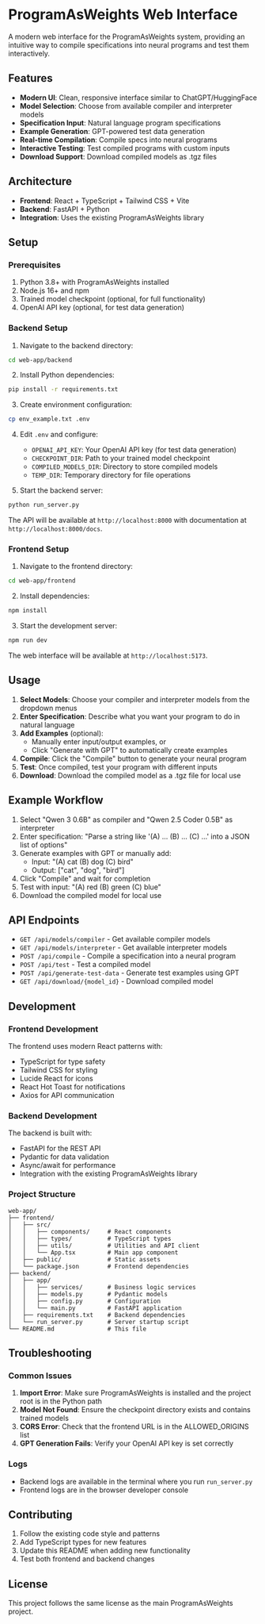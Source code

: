# ProgramAsWeights Web Interface

A modern web interface for the ProgramAsWeights system, providing an intuitive way to compile specifications into neural programs and test them interactively.

## Features

- **Modern UI**: Clean, responsive interface similar to ChatGPT/HuggingFace
- **Model Selection**: Choose from available compiler and interpreter models
- **Specification Input**: Natural language program specifications
- **Example Generation**: GPT-powered test data generation
- **Real-time Compilation**: Compile specs into neural programs
- **Interactive Testing**: Test compiled programs with custom inputs
- **Download Support**: Download compiled models as .tgz files

## Architecture

- **Frontend**: React + TypeScript + Tailwind CSS + Vite
- **Backend**: FastAPI + Python
- **Integration**: Uses the existing ProgramAsWeights library

## Setup

### Prerequisites

1. Python 3.8+ with ProgramAsWeights installed
2. Node.js 16+ and npm
3. Trained model checkpoint (optional, for full functionality)
4. OpenAI API key (optional, for test data generation)

### Backend Setup

1. Navigate to the backend directory:
```bash
cd web-app/backend
```

2. Install Python dependencies:
```bash
pip install -r requirements.txt
```

3. Create environment configuration:
```bash
cp env_example.txt .env
```

4. Edit `.env` and configure:
   - `OPENAI_API_KEY`: Your OpenAI API key (for test data generation)
   - `CHECKPOINT_DIR`: Path to your trained model checkpoint
   - `COMPILED_MODELS_DIR`: Directory to store compiled models
   - `TEMP_DIR`: Temporary directory for file operations

5. Start the backend server:
```bash
python run_server.py
```

The API will be available at `http://localhost:8000` with documentation at `http://localhost:8000/docs`.

### Frontend Setup

1. Navigate to the frontend directory:
```bash
cd web-app/frontend
```

2. Install dependencies:
```bash
npm install
```

3. Start the development server:
```bash
npm run dev
```

The web interface will be available at `http://localhost:5173`.

## Usage

1. **Select Models**: Choose your compiler and interpreter models from the dropdown menus
2. **Enter Specification**: Describe what you want your program to do in natural language
3. **Add Examples** (optional): 
   - Manually enter input/output examples, or
   - Click "Generate with GPT" to automatically create examples
4. **Compile**: Click the "Compile" button to generate your neural program
5. **Test**: Once compiled, test your program with different inputs
6. **Download**: Download the compiled model as a .tgz file for local use

## Example Workflow

1. Select "Qwen 3 0.6B" as compiler and "Qwen 2.5 Coder 0.5B" as interpreter
2. Enter specification: "Parse a string like '(A) ... (B) ... (C) ...' into a JSON list of options"
3. Generate examples with GPT or manually add:
   - Input: "(A) cat (B) dog (C) bird"
   - Output: ["cat", "dog", "bird"]
4. Click "Compile" and wait for completion
5. Test with input: "(A) red (B) green (C) blue"
6. Download the compiled model for local use

## API Endpoints

- `GET /api/models/compiler` - Get available compiler models
- `GET /api/models/interpreter` - Get available interpreter models
- `POST /api/compile` - Compile a specification into a neural program
- `POST /api/test` - Test a compiled model
- `POST /api/generate-test-data` - Generate test examples using GPT
- `GET /api/download/{model_id}` - Download compiled model

## Development

### Frontend Development

The frontend uses modern React patterns with:
- TypeScript for type safety
- Tailwind CSS for styling
- Lucide React for icons
- React Hot Toast for notifications
- Axios for API communication

### Backend Development

The backend is built with:
- FastAPI for the REST API
- Pydantic for data validation
- Async/await for performance
- Integration with the existing ProgramAsWeights library

### Project Structure

```
web-app/
├── frontend/
│   ├── src/
│   │   ├── components/     # React components
│   │   ├── types/          # TypeScript types
│   │   ├── utils/          # Utilities and API client
│   │   └── App.tsx         # Main app component
│   ├── public/             # Static assets
│   └── package.json        # Frontend dependencies
├── backend/
│   ├── app/
│   │   ├── services/       # Business logic services
│   │   ├── models.py       # Pydantic models
│   │   ├── config.py       # Configuration
│   │   └── main.py         # FastAPI application
│   ├── requirements.txt    # Backend dependencies
│   └── run_server.py       # Server startup script
└── README.md               # This file
```

## Troubleshooting

### Common Issues

1. **Import Error**: Make sure ProgramAsWeights is installed and the project root is in the Python path
2. **Model Not Found**: Ensure the checkpoint directory exists and contains trained models
3. **CORS Error**: Check that the frontend URL is in the ALLOWED_ORIGINS list
4. **GPT Generation Fails**: Verify your OpenAI API key is set correctly

### Logs

- Backend logs are available in the terminal where you run `run_server.py`
- Frontend logs are in the browser developer console

## Contributing

1. Follow the existing code style and patterns
2. Add TypeScript types for new features
3. Update this README when adding new functionality
4. Test both frontend and backend changes

## License

This project follows the same license as the main ProgramAsWeights project.
